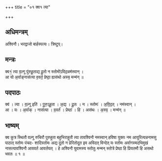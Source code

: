 +++
title = "०१ क्व१ त्या"

+++
## अधिमन्त्रम्
अश्विनौ। भरद्वाजो बार्हस्पत्यः। त्रिष्टुप्।

## मन्त्रः
क्व१॒॑ त्या व॒ल्गू पु॑रुहू॒ताद्य दू॒तो न स्तोमो॑ऽविद॒न्नम॑स्वान् ।  
आ यो अ॒र्वाङ्नास॑त्या व॒वर्त॒ प्रेष्ठा॒ ह्यस॑थो अस्य॒ मन्म॑न् ॥

## पदपाठः
क्व॑ । त्या । व॒ल्गू इति॑ । पु॒रु॒ऽहू॒ता । अ॒द्य । दू॒तः । न । स्तोमः॑ । अ॒वि॒द॒त् । नम॑स्वान् ।  
आ । यः । अ॒र्वाक् । नास॑त्या । व॒वर्त॑ । प्रेष्ठा॑ । हि । अस॑थः । अ॒स्य॒ । मन्म॑न् ॥

## भाष्यम्
क्व कुत्र स्थितौ वल्गू रुचिरौ पुरुहूता बहुभिराहूतौ त्या तावश्विनौ नमस्वान् हविषा युक्तः नम आयुरित्यन्ननामसु पाठात् स्तोमः पंचद- शादिस्तोमः अद्य दूतो न प्रेरितोदूत इव अविदत् विन्देत् यः स्तोमः अर्वागस्मदभिमुखं नासत्यावश्विनौ आववर्त आवर्तयत् । हे अश्विनौ युवामस्य स्तोतुः मन्मन् स्तोत्रे प्रेष्ठा हि प्रियतमौ हि असथो भवतः ॥ १ ॥